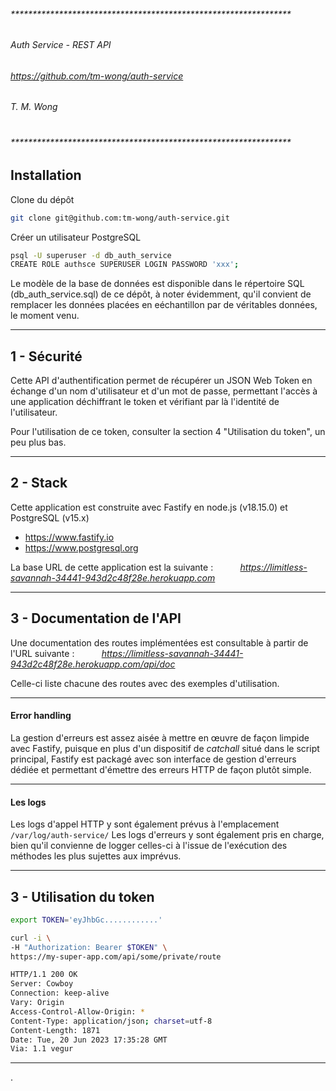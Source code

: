 ###### ****************************************************************

######    _Auth Service - REST API_
######    _https://github.com/tm-wong/auth-service_
######    T. M. Wong
# 
###### ****************************************************************

## Installation
Clone du dépôt
```bash
git clone git@github.com:tm-wong/auth-service.git
```
Créer un utilisateur PostgreSQL 

```bash
psql -U superuser -d db_auth_service
CREATE ROLE authsce SUPERUSER LOGIN PASSWORD 'xxx';
```

Le modèle de la base de données est disponible dans le répertoire SQL (db_auth_service.sql) de ce dépôt, à noter évidemment, qu'il convient de remplacer les données placées en eéchantillon par de véritables données, le moment venu.



---

## 1 - Sécurité
Cette API d'authentification permet de récupérer un JSON Web Token en échange d'un nom d'utilisateur et d'un mot de passe, permettant l'accès à une application déchiffrant le token et vérifiant par là l'identité de l'utilisateur.

Pour l'utilisation de ce token, consulter la section 4 "Utilisation du token", un peu plus bas.

---

## 2 - Stack

Cette application est construite avec Fastify en node.js (v18.15.0) et PostgreSQL (v15.x)
- https://www.fastify.io
- https://www.postgresql.org

La base URL de cette application est la suivante :
&nbsp;&nbsp;&nbsp;&nbsp;&nbsp;&nbsp;&nbsp;&nbsp;&nbsp;&nbsp;_https://limitless-savannah-34441-943d2c48f28e.herokuapp.com_

---

## 3 - Documentation de l'API
Une documentation des routes implémentées est consultable à partir de l'URL suivante :
&nbsp;&nbsp;&nbsp;&nbsp;&nbsp;&nbsp;&nbsp;&nbsp;&nbsp;&nbsp;_https://limitless-savannah-34441-943d2c48f28e.herokuapp.com/api/doc_

Celle-ci liste chacune des routes avec des exemples d'utilisation.

---

#### Error handling

La gestion d'erreurs est assez aisée à mettre en œuvre de façon limpide avec Fastify, puisque en plus d'un dispositif de _catchall_ situé dans le script principal, Fastify est packagé avec son interface de gestion d'erreurs dédiée et permettant d'émettre des erreurs HTTP de façon plutôt simple.

---

#### Les logs

Les logs d'appel HTTP y sont également prévus à l'emplacement `/var/log/auth-service/`
Les logs d'erreurs y sont également pris en charge, bien qu'il convienne de logger celles-ci à l'issue de l'exécution des méthodes les plus sujettes aux imprévus.

---

## 3 - Utilisation du token
```sh
export TOKEN='eyJhbGc............'

curl -i \
-H "Authorization: Bearer $TOKEN" \
https://my-super-app.com/api/some/private/route

HTTP/1.1 200 OK
Server: Cowboy
Connection: keep-alive
Vary: Origin
Access-Control-Allow-Origin: *
Content-Type: application/json; charset=utf-8
Content-Length: 1871
Date: Tue, 20 Jun 2023 17:35:28 GMT
Via: 1.1 vegur
```

---





.






